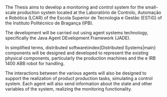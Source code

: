 The Thesis aims to develop a monitoring and control system for the small-scale production system located at the Laboratório de Controlo, Automação e Robótica (LCAR) of the Escola Superior de Tecnologia e Gestão (ESTiG) of the Instituto Politécnico de Bragança (IPB).

The development will be carried out using agent systems technology, specifically the Java Agent DEvelopment Framework (JADE).

In simplified terms, distributed software\index{Distributed Systems|main} components will be designed and developed to represent the existing physical components, particularly the production machines and the e IRB 1400 ABB robot for handling.

The interactions between the various agents will also be designed to support the realization of product production tasks, simulating a control system. Each agent will also send information about the state and other variables of the system, realizing the monitoring functionality.

